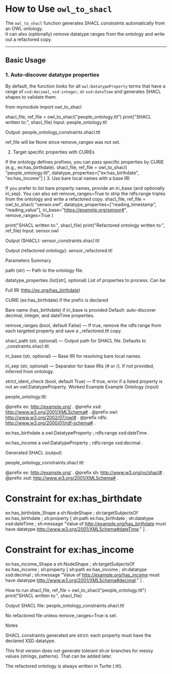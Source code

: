 # How to Use `owl_to_shacl`

The `owl_to_shacl` function generates SHACL constraints automatically from an OWL ontology.  
It can also (optionally) remove datatype ranges from the ontology and write out a refactored copy.

---

## Basic Usage

### 1. Auto-discover datatype properties
By default, the function looks for all `owl:DatatypeProperty` terms that have a range of
`xsd:decimal`, `xsd:integer`, or `xsd:dateTime` and generates SHACL shapes to validate them.

from mymodule import owl_to_shacl

shacl_file, ref_file = owl_to_shacl("people_ontology.ttl")
print("SHACL written to:", shacl_file)
Input: people_ontology.ttl

Output: people_ontology_constraints.shacl.ttl

ref_file will be None since remove_ranges was not set.

2. Target specific properties with CURIEs

If the ontology defines prefixes, you can pass specific properties by CURIE (e.g., ex:has_birthdate).
shacl_file, ref_file = owl_to_shacl(
    "people_ontology.ttl",
    datatype_properties=["ex:has_birthdate", "ex:has_income"]
)
3. Use bare local names with a base IRI

If you prefer to list bare property names, provide an iri_base (and optionally iri_sep).
You can also set remove_ranges=True to strip the rdfs:range triples from the ontology
and write a refactored copy.
shacl_file, ref_file = owl_to_shacl(
    "sensor.owl",
    datatype_properties=["reading_timestamp", "reading_value"],
    iri_base="https://example.org/sensor#",
    remove_ranges=True
)

print("SHACL written to:", shacl_file)
print("Refactored ontology written to:", ref_file)
Input: sensor.owl

Output (SHACL): sensor_constraints.shacl.ttl

Output (refactored ontology): sensor_refactored.ttl

Parameters Summary

path (str) — Path to the ontology file.

datatype_properties (list[str], optional)
List of properties to process. Can be:

Full IRI (http://ex.org/has_birthdate)

CURIE (ex:has_birthdate) if the prefix is declared

Bare name (has_birthdate) if iri_base is provided
Default: auto-discover decimal, integer, and dateTime properties.

remove_ranges (bool, default False) — If true, remove the rdfs:range from each targeted property and save a _refactored.ttl copy.

shacl_path (str, optional) — Output path for SHACL file. Defaults to <basename>_constraints.shacl.ttl.

iri_base (str, optional) — Base IRI for resolving bare local names.

iri_sep (str, optional) — Separator for base IRIs (# or /). If not provided, inferred from ontology.

strict_ident_check (bool, default True) — If true, error if a listed property is not an owl:DatatypeProperty.
Worked Example
Example Ontology (input)

people_ontology.ttl:

@prefix ex: <http://example.org/> .
@prefix xsd: <http://www.w3.org/2001/XMLSchema#> .
@prefix owl: <http://www.w3.org/2002/07/owl#> .
@prefix rdfs: <http://www.w3.org/2000/01/rdf-schema#> .

ex:has_birthdate a owl:DatatypeProperty ;
    rdfs:range xsd:dateTime .

ex:has_income a owl:DatatypeProperty ;
    rdfs:range xsd:decimal .

Generated SHACL (output)

people_ontology_constraints.shacl.ttl:

@prefix ex: <http://example.org/> .
@prefix sh: <http://www.w3.org/ns/shacl#> .
@prefix xsd: <http://www.w3.org/2001/XMLSchema#> .

# Constraint for ex:has_birthdate
ex:has_birthdate_Shape a sh:NodeShape ;
    sh:targetSubjectsOf ex:has_birthdate ;
    sh:property [
        sh:path ex:has_birthdate ;
        sh:datatype xsd:dateTime ;
        sh:message "Value of http://example.org/has_birthdate must have datatype http://www.w3.org/2001/XMLSchema#dateTime."
    ] .

# Constraint for ex:has_income
ex:has_income_Shape a sh:NodeShape ;
    sh:targetSubjectsOf ex:has_income ;
    sh:property [
        sh:path ex:has_income ;
        sh:datatype xsd:decimal ;
        sh:message "Value of http://example.org/has_income must have datatype http://www.w3.org/2001/XMLSchema#decimal."
    ] .

How to run
shacl_file, ref_file = owl_to_shacl("people_ontology.ttl")
print("SHACL written to:", shacl_file)


Output SHACL file: people_ontology_constraints.shacl.ttl

No refactored file unless remove_ranges=True is set.

Notes

SHACL constraints generated are strict: each property must have the declared XSD datatype.

This first version does not generate tolerant sh:or branches for messy values (strings, patterns). That can be added later.

The refactored ontology is always written in Turtle (.ttl).
